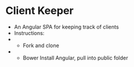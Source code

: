 # Client Keeper
* An Angular SPA for keeping track of clients
* Instructions:
* * Fork and clone
* * Bower Install Angular, pull into public folder
